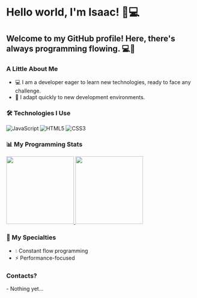 # Hello world, I'm Isaac! 🐢💻

<div>
  <h2>Welcome to my GitHub profile! Here, there's always programming flowing. 💻🌊</h2>

  <h3> A Little About Me </h3>
  <ul>
    <li>💻 I am a developer eager to learn new technologies, ready to face any challenge.</li>
    <li>🐢 I adapt quickly to new development environments.</li>
  </ul>

  <h3>🛠️ Technologies I Use</h3>
  <p>
    <img src="https://img.shields.io/badge/JavaScript-F7DF1E?style=for-the-badge&logo=javascript&logoColor=black" alt="JavaScript" />
    <img src="https://img.shields.io/badge/HTML5-E34F26?style=for-the-badge&logo=html5&logoColor=white" alt="HTML5" />
    <img src="https://img.shields.io/badge/CSS3-1572B6?style=for-the-badge&logo=css3&logoColor=white" alt="CSS3" />
  </p>

  <h3>📊 My Programming Stats</h3>
  <a href="https://github.com/zackferr">
    <img height="180" src="https://github-readme-stats.vercel.app/api/?username=zackferr&show_icons=true&theme=gruvbox&include_all_commits=true&count_private=true"/>
  </a>

  <a href="https://github.com/zackferr">
    <img height="180" src="https://github-readme-stats.vercel.app/api/top-langs/?username=zackferr&layout=compact&langs_count=10&theme=gruvbox"/>
  </a>

  <h3>🐢 My Specialties</h3>
  <ul>
    <li>💧 Constant flow programming </li>
    <li>⚡ Performance-focused </li>
  </ul>

 <h3>Contacts?</h3>
  <div>
   - Nothing yet...
  </div>
</div>
